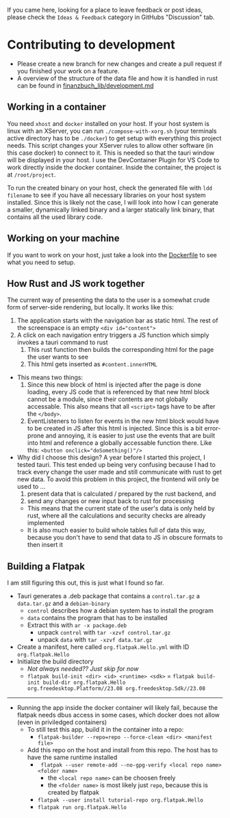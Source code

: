 If you came here, looking for a place to leave feedback or post ideas, please check the `Ideas & Feedback` category in GitHubs "Discussion" tab.

# Contributing to development
- Please create a new branch for new changes and create a pull request if you finished your work on a feature.
- A overview of the structure of the data file and how it is handled in rust can be found in [finanzbuch_lib/development.md](finanzbuch_lib/development.md)

## Working in a container
You need `xhost` and `docker` installed on your host.
If your host system is linux with an XServer, you can run `./compose-with-xorg.sh` (your terminals active directory has to be `./docker`) to get setup with everything this project needs. This script changes your XServer rules to allow other software (in this case docker) to connect to it. This is needed so that the tauri window will be displayed in your host.
I use the DevContainer Plugin for VS Code to work directly inside the docker container. Inside the container, the project is at `/root/project`.

To run the created binary on your host, check the generated file with `ldd filename` to see if you have all necessary libraries on your host system installed. Since this is likely not the case, I will look into how I can generate a smaller, dynamically linked binary and a larger statically link binary, that contains all the used library code.

## Working on your machine
If you want to work on your host, just take a look into the [Dockerfile](./Dockerfile) to see what you need to setup.

## How Rust and JS work together
The current way of presenting the data to the user is a somewhat crude form of server-side rendering, but locally. It works like this:
1. The application starts with the navigation bar as static html. The rest of the screenspace is an empty `<div id="content">`
2. A click on each navigation entry triggers a JS function which simply invokes a tauri command to rust
   1. This rust function then builds the corresponding html for the page the user wants to see
   2. This html gets inserted as `#content.innerHTML`

- This means two things:
  1. Since this new block of html is injected after the page is done loading, every JS code that is referenced by that new html block cannot be a module, since their contents are not globally accessable. This also means that all `<script>` tags have to be after the `</body>`.
  2. EventListeners to listen for events in the new html block would have to be created in JS after this html is injected. Since this is a bit error-prone and annoying, it is easier to just use the events that are built into html and reference a globally accessable function there. Like this: `<button onclick="doSomething()"/>`
- Why did I choose this design? A year before I started this project, I tested tauri. This test ended up being very confusing because I had to track every change the user made and still communicate with rust to get new data. To avoid this problem in this project, the frontend will only be used to ...
  1. present data that is calculated / prepared by the rust backend, and 
  2. send any changes or new input back to rust for processing
  - This means that the current state of the user's data is only held by rust, where all the calculations and security checks are already implemented
  - It is also much easier to build whole tables full of data this way, because you don't have to send that data to JS in obscure formats to then insert it

## Building a Flatpak 
I am still figuring this out, this is just what I found so far.
- Tauri generates a .deb package that contains a `control.tar.gz` a `data.tar.gz` and a `debian-binary`
  - `control` describes how a debian system has to install the program
  - `data` contains the program that has to be installed
  - Extract this with `ar -x package.deb`
    - unpack `control` with `tar -xzvf control.tar.gz`
    - unpack `data` with `tar -xzvf data.tar.gz`
- Create a manifest, here called `org.flatpak.Hello.yml` with ID `org.flatpak.Hello`
- Initialize the build directory
  - *Not always needed?? Just skip for now*
  - `flatpak build-init <dir> <id> <runtime> <sdk>` = `flatpak build-init build-dir org.flatpak.Hello org.freedesktop.Platform//23.08 org.freedesktop.Sdk//23.08`

---


- Running the app inside the docker container will likely fail, because the flatpak needs dbus access in some cases, which docker does not allow (even in priviledged containers)
  - To still test this app, build it in the container into a repo:
    - `flatpak-builder --repo=repo --force-clean <dir> <manifest file>`
  - Add this repo on the host and install from this repo. The host has to have the same runtime installed
    - ` flatpak --user remote-add --no-gpg-verify <local repo name> <folder name>`
      - the `<local repo name>` can be choosen freely
      - the `<folder name>` is most likely just `repo`, because this is created by flatpak
    - `flatpak --user install tutorial-repo org.flatpak.Hello`
    - `flatpak run org.flatpak.Hello`
